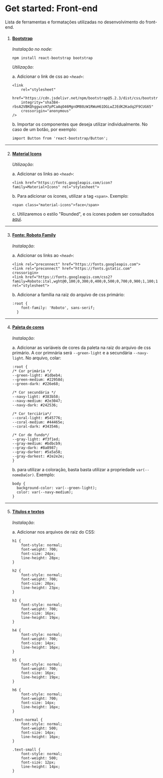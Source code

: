 # Get started: Front-end

Lista de ferramentas e formatações utilizadas no desenvolvimento do front-end.

 1. ####  [Bootstrap](https://react-bootstrap.github.io/getting-started/introduction)

	 
	*Instalação no node:*

	    npm install react-bootstrap bootstrap
	    
	*Utilização*:

	 a. Adicionar o link de css ao *`<head>`*:

	    <link
            rel="stylesheet"
            href="https://cdn.jsdelivr.net/npm/bootstrap@5.2.3/dist/css/bootstrap.min.css"
            integrity="sha384-rbsA2VBKQhggwzxH7pPCaAqO46MgnOM80zW1RWuH61DGLwZJEdK2Kadq2F9CUG65"
            crossorigin="anonymous"
	    />

	b. Importar os componentes que deseja utilizar individualmente. No caso de um botão, por exemplo:

		import Button from 'react-bootstrap/Button';
--- 
 2. ####  [Material Icons](https://developers.google.com/fonts/docs/material_symbols?hl=pt-br#use_in_web)

	*Utilização*:

	 a. Adicionar os links ao *`<head>`*:

	    <link href="https://fonts.googleapis.com/icon?family=Material+Icons" rel="stylesheet">
	    
	 b. Para adicionar os ícones, utilizar a tag `<span>`. Exemplo: 

	    <span class="material-icons">face</span>

	c. Utilizaremos o estilo "Rounded", e os ícones podem ser consultados [aqui](https://fonts.google.com/icons?icon.style=Rounded).
--- 
 3. ####  [Fonte: Roboto Family](https://developers.google.com/fonts/docs/material_symbols?hl=pt-br#use_in_web)

	*Instalação*:

	 a. Adicionar os links ao *`<head>`*:

		<link rel="preconnect" href="https://fonts.googleapis.com">
		<link rel="preconnect" href="https://fonts.gstatic.com" crossorigin>
		<link href="https://fonts.googleapis.com/css2?family=Roboto:ital,wght@0,100;0,300;0,400;0,500;0,700;0,900;1,100;1,300;1,400;1,500;1,700;1,900&display=swap" rel="stylesheet">

	 b. Adicionar a família na raiz do arquivo de css primário: 

		:root {
		    font-family: 'Roboto', sans-serif;
		  }

--- 
 4. ####  [Paleta de cores](https://coolors.co/1dbeb4-383b58-545776-f3f1ed)

	*Instalação*:

	 a. Adicionar as variáveis de cores da paleta na raiz do arquivo de css primário. A cor primnária será `--green-light` e a secundária `--navy-light`. No arquivo, colar:

		:root {
		/* Cor primária */
		--green-light: #1dbeb4;
		--green-medium: #22958d;
		--green-dark: #226e68; 

		/* Cor secundária */	  
		--navy-light: #383b58;
		--navy-medium: #2e3047;
		--navy-dark: #242536;

		/* Cor terciária*/	  
		--coral-light: #545776;
		--coral-medium: #44465e;
		--coral-dark: #343546;

		/* Cor de fundo*/	  
		--gray-light: #f3f1ed;
		--gray-medium: #bdbcb9;
		--gray-dark: #8a8987;
		--gray-darker: #5a5a58;
		--gray-darkest: #2e2e2e;
		}


	 b. para utilizar a coloração, basta basta utilizar a propriedade `var(--nomeDaCor)`. Exemplo:

		body {
		  background-color: var(--green-light);
		  color: var(--navy-medium);
		}


--- 
 5. ####  [Títulos e textos](#)

	*Instalação*:

	 a. Adicionar nos arquivos de raiz do CSS:

	    h1 {
		    font-style: normal;
		    font-weight: 700;
		    font-size: 24px;
		    line-height: 28px;
	    }
	    
	    h2 {
		    font-style: normal;
		    font-weight: 700;
		    font-size: 20px;
		    line-height: 23px;
	    }
	    
	    h3 {
		    font-style: normal;
		    font-weight: 700;
		    font-size: 16px;
		    line-height: 19px;
	    }
	    
	    h4 {
		    font-style: normal;
		    font-weight: 700;
		    font-size: 14px;
		    line-height: 16px;
	    }
	    
	    h5 {
		    font-style: normal;
		    font-weight: 700;
		    font-size: 16px;
		    line-height: 19px;
	    }
	    
	    h6 {
		    font-style: normal;
		    font-weight: 700;
		    font-size: 14px;
		    line-height: 16px;
	    }
	    
	    .text-normal {
		    font-style: normal;
		    font-weight: 500;
		    font-size: 14px;
		    line-height: 16px;
	    }
	    
	    .text-small {
		    font-style: normal;
		    font-weight: 500;
		    font-size: 12px;
		    line-height: 14px;
	    }

